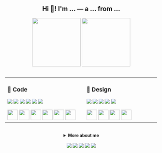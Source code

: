 <!-- ======= Header ======= -->
<h2 align="center">Hi 👋! I'm <strong>...</strong> — a <strong>...</strong> from <strong>...</strong></h2>

<div align="center">
  <!-- غيّر yourusername -->
  <img src="https://github-readme-stats.vercel.app/api?username=yourusername&show_icons=true&theme=dracula&hide_border=false" height="160" />
  <img src="https://github-readme-stats.vercel.app/api/top-langs?username=yourusername&layout=compact&langs_count=8&theme=dracula&hide_border=false" height="160" />
</div>

<br/>

<!-- ======= Tech Cards ======= -->
<table align="center">
  <tr>
    <td width="48%" valign="top">
      <h3>🧠 Code</h3>
      <p>
        <img src="https://img.shields.io/badge/HTML5-05122A?logo=html5&logoColor=E34F26&style=for-the-badge" />
        <img src="https://img.shields.io/badge/CSS3-05122A?logo=css3&logoColor=1572B6&style=for-the-badge" />
        <img src="https://img.shields.io/badge/JavaScript-05122A?logo=javascript&logoColor=F7DF1E&style=for-the-badge" />
        <img src="https://img.shields.io/badge/.NET-05122A?logo=.net&logoColor=512BD4&style=for-the-badge" />
        <img src="https://img.shields.io/badge/C%23-05122A?logo=csharp&logoColor=239120&style=for-the-badge" />
        <img src="https://img.shields.io/badge/C++-05122A?logo=cplusplus&logoColor=00599C&style=for-the-badge" />
      </p>
      <div>
        <img src="https://cdn.jsdelivr.net/gh/devicons/devicon/icons/html5/html5-original.svg" height="34" />
        <img src="https://cdn.jsdelivr.net/gh/devicons/devicon/icons/css3/css3-original.svg" height="34" />
        <img src="https://cdn.jsdelivr.net/gh/devicons/devicon/icons/javascript/javascript-original.svg" height="34" />
        <img src="https://cdn.jsdelivr.net/gh/devicons/devicon/icons/dotnetcore/dotnetcore-original.svg" height="34" />
        <img src="https://cdn.jsdelivr.net/gh/devicons/devicon/icons/csharp/csharp-original.svg" height="34" />
        <img src="https://cdn.jsdelivr.net/gh/devicons/devicon/icons/cplusplus/cplusplus-original.svg" height="34" />
      </div>
    </td>
    <td width="4%"></td>
    <td width="48%" valign="top">
      <h3>🎨 Design</h3>
      <p>
        <img src="https://img.shields.io/badge/Figma-0A0A0A?logo=figma&logoColor=white&style=for-the-badge" />
        <img src="https://img.shields.io/badge/Photoshop-001E36?logo=adobephotoshop&logoColor=31A8FF&style=for-the-badge" />
        <img src="https://img.shields.io/badge/Illustrator-330000?logo=adobeillustrator&logoColor=FF9A00&style=for-the-badge" />
        <img src="https://img.shields.io/badge/Adobe%20XD-111?logo=adobexd&logoColor=FF61F6&style=for-the-badge" />
        <img src="https://img.shields.io/badge/UI%2FUX-Strategy%20%7C%20Wireframes%20%7C%20Prototypes-222?style=for-the-badge" />
      </p>
      <div>
        <img src="https://cdn.jsdelivr.net/gh/devicons/devicon/icons/figma/figma-original.svg" height="34" />
        <img src="https://cdn.jsdelivr.net/gh/devicons/devicon/icons/photoshop/photoshop-plain.svg" height="34" />
        <img src="https://cdn.jsdelivr.net/gh/devicons/devicon/icons/illustrator/illustrator-plain.svg" height="34" />
        <img src="https://cdn.jsdelivr.net/gh/devicons/devicon/icons/xd/xd-plain.svg" height="34" />
      </div>
    </td>
  </tr>
</table>

<br/>

<!-- ======= About mini-section (اختياري) ======= -->
<div align="center">
  <details>
    <summary><strong>More about me</strong></summary>
    <p>• I love building full-stack apps with .NET + modern JS.<br/>
       • Passionate about clean UI/UX, wireframing, and prototyping in Figma.<br/>
       • Open to collab on web dashboards, tooling, and automation.</p>
  </details>
</div>

<br/>

<!-- ======= Socials ======= -->
<div align="center">
  <a href="#"><img src="https://img.shields.io/badge/YouTube-FF0000?logo=youtube&logoColor=white&style=for-the-badge" /></a>
  <a href="#"><img src="https://img.shields.io/badge/Instagram-E4405F?logo=instagram&logoColor=white&style=for-the-badge" /></a>
  <a href="#"><img src="https://img.shields.io/badge/Discord-5865F2?logo=discord&logoColor=white&style=for-the-badge" /></a>
  <a href="#"><img src="https://img.shields.io/badge/Gmail-D14836?logo=gmail&logoColor=white&style=for-the-badge" /></a>
  <a href="#"><img src="https://img.shields.io/badge/LinkedIn-0A66C2?logo=linkedin&logoColor=white&style=for-the-badge" /></a>
</div>
